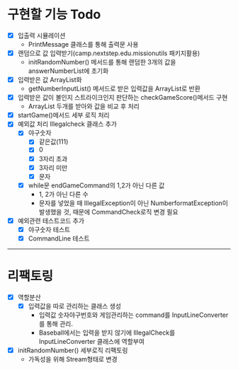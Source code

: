 # 구현할 기능 Todo
- [x] 입출력 시뮬레이션
  - PrintMessage 클래스를 통해 출력문 사용
- [x] 랜덤으로 값 입력받기(camp.nextstep.edu.missionutils 패키지활용)
  - initRandomNumber() 메서드를 통해 랜덤한 3개의 값을 answerNumberList에 초기화
- [x] 입력받은 값 ArrayList화
  - getNumberInputList() 메서드로 받은 입력값을 ArrayList로 반환
- [x] 입력받은 값이 볼인지 스트라이크인지 판단하는 checkGameScore()메서드 구현
  - ArrayList 두개를 받아와 값을 비교 후 처리
- [x] startGame()메서드 세부 로직 처리
- [x] 예외값 처리 Illegalcheck 클래스 추가
  - [x] 야구숫자
    - [x] 같은값(111)
    - [x] 0
    - [x] 3자리 초과
    - [x] 3자리 미만
    - [x] 문자
  - [x] while문 endGameCommand의 1,2가 아닌 다른 값
    - 1, 2가 아닌 다른 수
    - 문자를 넣었을 때 IllegalException이 아닌 NumberformatException이 발생했을 것, 때문에 CommandCheck로직 변경 필요
- [x] 예외관련 테스트코드 추가
  - [x] 야구숫자 테스트
  - [x] CommandLine 테스트

---
# 리팩토링
- [x] 역할분산
  - [x] 입력값을 따로 관리하는 클래스 생성
    - 입력값 숫자야구번호와 게임관리하는 command를 InputLineConverter를 통해 관리.
    - Baseball에서는 입력을 받지 않기에 IllegalCheck를 InputLineConverter 클래스에 역할부여
- [x] initRandomNumber() 세부로직 리팩토링
  - 가독성을 위해 Stream형태로 변경